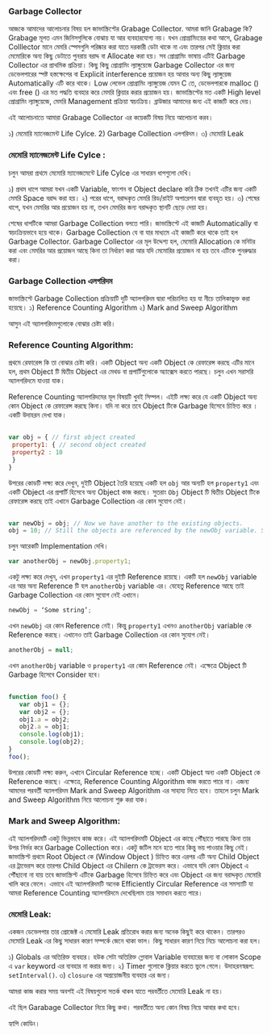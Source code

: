 ### Garbage Collector

আজকে আমাদের আলোচনার বিষয় হল জাভাস্ক্রিপ্টের Grabage Collector. আমরা জানি Grabage কি? Grabage মূলত এমন জিনিসগুলিকে বোঝায় যা আর ব্যবহারযোগ্য নয়। যখন প্রোগ্রামিংয়ের কথা আসে, Grabage Colllector মানে মেমরি স্পেসগুলি পরিষ্কার করা যাতে দরকারী ডেটা থাকে না এবং তারপর সেই ক্লিয়ার করা মেমোরিকে অন্য কিছু ডেটাতে পুনরায় বরাদ্দ বা Allocate করা হয়। সব প্রোগ্রামিং ভাষায় এটিই Garbage Collector এর প্রাথমিক প্রক্রিয়া। কিছু কিছু প্রোগ্রামিং ল্যাঙ্গুয়েজে Garbage Collector এর জন্য ডেভেলপারের স্পষ্ট হস্তক্ষেপের বা Explicit interference  প্রয়োজন হয় আবার অন্য কিছু ল্যাঙ্গুয়েজ Automatically এটি করে থাকে। Low লেভেল প্রোগ্রামিং ল্যাঙ্গুয়েজ যেমন C তে, ডেভেলপারকে malloc () এবং free () এর মত পদ্ধতি ব্যবহার করে মেমরি ক্লিয়ার করার প্রয়োজন হয়। 
জাভাস্ক্রিপ্টের মত একটি High level প্রোগ্রামিং ল্যাঙ্গুয়েজে, মেমরি Management প্রক্রিয়া স্বয়ংক্রিয়। ব্রাউজার আমাদের জন্য এই কাজটি করে দেয়।

এই আলোচনাতে আমারা Grabage Collector এর কয়েকটি বিষয় নিয়ে আলোচনা করব।

১) মেমোরি ম্যানেজমেন্ট Life Cylce.
2) Garbage Collection এলগরিদম।
৩) মেমোরি Leak

### মেমোরি ম্যানেজমেন্ট Life Cylce :

চলুন আমরা প্রথমে মেমোরি ম্যানেজমেন্টে Life Cylce এর সাধারন ধাপগুলো দেখি।

১) প্রথম ধাপে আমরা যখন একটি Variable, ফাংশন বা Object declare করি ঠিক তখনই এটির জন্য একটি মেমরি Space বরাদ্দ করা হয়।
২) পরের ধাপে, বরাদ্দকৃত মেমরি রিড/রাইট অপারেশন দ্বারা ব্যবহৃত হয়।
৩) শেষের ধাপে, যখন মেমরির আর প্রয়োজন হয় না, তখন মেমরির জন্য বরাদ্দকৃত স্থানটি ছেড়ে দেয়া হয়।

শেষের ধাপটিকে আমরা Garbage Collection বলতে পারি। জাভাস্ক্রিপ্টে এই কাজটি Automatically বা স্বয়ংক্রিয়ভাবে হয়ে থাকে। Garbage Collection যে বা যার মাধ্যমে এই কাজটি করে থাকে তাই হল Garbage Collector. Garbage Collector এর মূল উদ্দেশ্য হল, মেমোরি  Allocation কে মনিটর করা এবং মেমরির আর প্রয়োজন আছে কিনা তা নির্ধারণ করা আর যদি মেমোরির প্রয়োজন না হয় তবে এটিকে পুনরুদ্ধার করা।


### Garbage Collection এলগরিদম

জাভাস্ক্রিপ্টে Garbage Collection প্রক্রিয়াটি দুটি অ্যালগরিদম দ্বারা পরিচালিত হয় যা নীচে তালিকাভুক্ত করা হয়েছে।
১) Reference Counting Algorithm
২) Mark and Sweep Algorithm

আসুন এই অ্যালগরিদমগুলোকে বোঝার চেষ্টা করি।

### Reference Counting Algorithm:

প্রথমে রেফারেন্স কি তা বোঝার চেষ্টা করি। একটি Object অন্য একটি Object কে রেফারেন্স করছে এটির মানে হল, প্রথম Object টি দ্বিতীয় Object এর মেথড বা প্রপার্টিগুলোকে অ্যাক্সেস করতে পারছে। চলুন এখন সরাসরি অ্যালগরিদমে যাওয়া যাক।

Reference Counting অ্যালগরিদমের মূল বিষয়টি খুবই সিম্পল। এইটি লক্ষ্য করে যে একটি Object অন্য কোন Object কে রেফারেন্স করছে কিনা। যদি না করে তবে Object টিকে Garbage হিসেবে চিহ্নিত করে । একটি উদাহরন দেখা যাক।

```js

var obj = { // first object created 
 property1: { // second object created
 property2 : 10
 }
}

```

উপরের কোডটি লক্ষ্য করে দেখুন, দুইটি Object তৈরি হয়েছে একটি হল ```obj``` আর অন্যটি হল ```property1``` এবং একটি Object এর প্রপার্টি হিসেবে অন্য Object কাজ করছে। সুতরাং ```Obj``` Object টি দ্বিতীয় Object টিকে রেফারেন্স করছে তাই এখানে Garbage Collection এর কোন সুযোগ নেই।

```js

var newObj = obj; // Now we have another to the existing objects.
obj = 10; // Still the objects are referenced by the newObj variable. So there is no chance of Garbage Collection

```

চলুন আরেকটি Implementation দেখি।

```js
var anotherObj = newObj.property1;

```
একটু লক্ষ্য করে দেখুন, এখন ```property1``` এর দুইটি Reference রয়েছে। একটি হল ```newObj``` variable এর আর অন্য Reference টি হল ```anotherObj``` variable এর। যেহেতু Reference আছে তাই Garbage Collection এর কোন সুযোগ নেই এখানে।

```js
newObj = ‘Some string’;
```
এখন ```newObj``` এর কোন Reference নেই। কিন্তু ```property1``` এখনও ```anotherObj``` variable কে Reference করছে। এখানেও তাই Garbage Collection এর কোন সুযোগ নেই।

```js
anotherObj = null;
```
এখন ```anotherObj``` variable ও ```property1``` এর কোন Reference নেই। এক্ষেত্রে Object টি Garbage হিসেবে Consider হবে।

```js

function foo() {
   var obj1 = {};
   var obj2 = {}; 
   obj1.a = obj2; 
   obj2.a = obj1;
   console.log(obj1);
   console.log(obj2);
}
foo();

```

উপরের কোডটি লক্ষ্য করুন, এখানে Circular Reference হচ্ছে। একটি Object অন্য একটি Object কে Reference করছে। এক্ষেত্রে, Reference Counting Algorithm কাজ করতে পারে না। এজন্য আমদের পরবর্তী অ্যালগরিদম Mark and Sweep Algorithm এর সাহায্য নিতে হবে। তাহলে চলুন Mark and Sweep Algorithm নিয়ে আলোচনা শুরু করা যাক।

### Mark and Sweep Algorithm:

এই অ্যালগরিদমটি একটু ভিন্নভাবে কাজ করে। এই অ্যালগরিদমটি Object এর কাছে পৌঁছাতে পারছে কিনা তার উপর নির্ভর করে Garbage Collection করে। একটু জটিল মনে হতে পারে কিন্তু ভয় পাওয়ার কিছু নেই। জাভাস্ক্রিপ্ট প্রথমে Root Object কে (Window Object ) চিহ্নিত করে এরপর এটি অন্য Child Object এর ট্রাভেরস করে তারপর Child Object এর Chilern কে ট্রাভেরস করে। এভাবে যদি কোন Object এ পৌঁছানো না যায় তবে জাভাস্ক্রিপ্ট এটিকে Garbage হিসেবে চিহ্নিত করে এবং Object এর জন্য বরাদ্দকৃত মেমোরি খালি করে ফেলে। এভাবে এই অ্যালগরিদমটি অনেক Efficiently Circular Reference এর সমস্যাটি যা আমরা Reference Counting অ্যালগরিদমে দেখেছিলাম তার সমাধান করতে পারে।


### মেমোরি Leak:

একজন ডেভেলপার তার প্রোজেক্ট এ মেমোরি Leak প্রতিরোধ করার জন্য অনেক কিছুই করে থাকেন। তারপরও মেমোরি Leak এর কিছু সাধারন কারণ সম্পর্কে জেনে থাকা ভাল। কিছু সাধারন কারণ নিয়ে নিচে আলোচনা করা হল।

১) Globals এর অতিরিক্ত ব্যবহার। হউক সেটা অতিরিক্ত গ্লোবাল Variable ব্যবহারের জন্য বা লোকাল Scope এ ```var``` keyword এর ব্যবহার না করার জন্য।
২) Timer গুলোকে ক্লিয়ার করতে ভুলে গেলে। উদাহরনস্বরূপ: ```setInterval()```.
৩) ```closure``` এর অপ্রয়োজনীয় ব্যবহার এর জন্য।

আমরা কাজ করার সময় অবশই এই বিষয়গুলো সতর্ক থাকব যাতে পরবর্তীতে মেমোরি Leak না হয়।

এই ছিল Garabage Collector নিয়ে কিছু কথা। পরবর্তীতে অন্য কোন বিষয় নিয়ে আবার কথা হবে।

হ্যাপি কোডিং।

